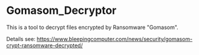 # Gomasom_Decryptor

This is a tool to decrypt files encrypted by Ransomware "Gomasom".

Details see: https://www.bleepingcomputer.com/news/security/gomasom-crypt-ransomware-decrypted/
